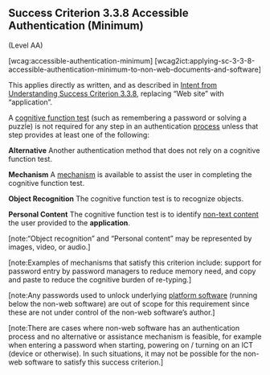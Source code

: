 ## Success Criterion 3.3.8 Accessible Authentication (Minimum)

(Level AA)

[wcag:accessible-authentication-minimum]
[wcag2ict:applying-sc-3-3-8-accessible-authentication-minimum-to-non-web-documents-and-software]

This applies directly as written, and as described in [Intent from Understanding Success Criterion 3.3.8](https://www.w3.org/WAI/WCAG22/Understanding/accessible-authentication-minimum), replacing “Web site” with “application”.

A [cognitive function test](https://www.w3.org/TR/wcag2ict-22/#dfn-cognitive-function-test) (such as remembering a password or solving a puzzle) is not required for any step in an authentication [process](https://www.w3.org/TR/WCAG22/#dfn-processes) unless that step provides at least one of the following:

**Alternative**
Another authentication method that does not rely on a cognitive function test.

**Mechanism**
A [mechanism](https://www.w3.org/TR/WCAG22/#dfn-mechanism) is available to assist the user in completing the cognitive function test.

**Object Recognition**
The cognitive function test is to recognize objects.

**Personal Content**
The cognitive function test is to identify [non-text content](https://www.w3.org/TR/WCAG22/#dfn-non-text-content) the user provided to the **application**.

[note:“Object recognition” and “Personal content” may be represented by images, video, or audio.]

[note:Examples of mechanisms that satisfy this criterion include: support for password entry by password managers to reduce memory need, and copy and paste to reduce the cognitive burden of re-typing.]

[note:Any passwords used to unlock underlying [platform software](https://www.w3.org/TR/wcag2ict-22/#platform-software) (running below the non-web software) are out of scope for this requirement since these are not under control of the non-web software’s author.]

[note:There are cases where non-web software has an authentication process and no alternative or assistance mechanism is feasible, for example when entering a password when starting, powering on / turning on an ICT (device or otherwise). In such situations, it may not be possible for the non-web software to satisfy this success criterion.]
